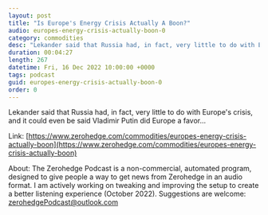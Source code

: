 ```yaml
---
layout: post
title: "Is Europe's Energy Crisis Actually A Boon?"
audio: europes-energy-crisis-actually-boon-0
category: commodities
desc: "Lekander said that Russia had, in fact, very little to do with Europe's crisis, and it could even be said Vladimir Putin did Europe a favor..."
duration: 00:04:27
length: 267
datetime: Fri, 16 Dec 2022 10:00:00 +0000
tags: podcast
guid: europes-energy-crisis-actually-boon-0
order: 0
---
```

Lekander said that Russia had, in fact, very little to do with Europe's crisis, and it could even be said Vladimir Putin did Europe a favor...

Link: [https://www.zerohedge.com/commodities/europes-energy-crisis-actually-boon](https://www.zerohedge.com/commodities/europes-energy-crisis-actually-boon)

About: The Zerohedge Podcast is a non-commercial, automated program, designed to give people a way to get news from Zerohedge in an audio format.  I am actively working on tweaking and improving the setup to create a better listening experience (October 2022).  Suggestions are welcome: [zerohedgePodcast@outlook.com](mailto:zerohedgePodcast@outlook.com)